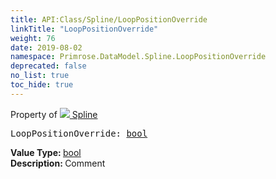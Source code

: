 ```yaml
---
title: API:Class/Spline/LoopPositionOverride
linkTitle: "LoopPositionOverride"
weight: 76
date: 2019-08-02
namespace: Primrose.DataModel.Spline.LoopPositionOverride
deprecated: false
no_list: true
toc_hide: true
---
```

Property of <a href="/docs/api-reference/Class/Spline"><img src="/icons/silk/curve.png"/>&nbsp;Spline</a>
<pre class="method-declaration">
LoopPositionOverride: <a class="type" href="/docs/api-reference/System/Primitives#boolean">bool</a></pre>
<b>Value Type: </b>
<a class="type" href="/docs/api-reference/System/Primitives#boolean">bool</a>
<br/>
<b>Description: </b>
Comment

